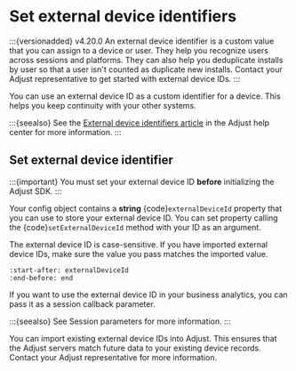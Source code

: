 # Set external device identifiers

:::{versionadded} v4.20.0
An external device identifier is a custom value that you can assign to a device or user. They help you recognize users across sessions and platforms. They can also help you deduplicate installs by user so that a user isn't counted as duplicate new installs. Contact your Adjust representative to get started with external device IDs.
:::

You can use an external device ID as a custom identifier for a device. This helps you keep continuity with your other systems.

:::{seealso}
See the [External device identifiers article](https://help.adjust.com/en/article/external-device-identifiers) in the Adjust help center for more information.
:::

## Set external device identifier

:::{important}
You must set your external device ID **before** initializing the Adjust SDK.
:::

Your config object contains a **string** {code}`externalDeviceId` property that you can use to store your external device ID. You can set property calling the {code}`setExternalDeviceId` method with your ID as an argument.

The external device ID is case-sensitive. If you have imported external device IDs, make sure the value you pass matches the imported value.

```{include} /ios/fragments/ADJConfig.md
:start-after: externalDeviceId
:end-before: end
```

If you want to use the external device ID in your business analytics, you can pass it as a session callback parameter. 

:::{seealso}
See Session parameters for more information.
:::

You can import existing external device IDs into Adjust. This ensures that the Adjust servers match future data to your existing device records. Contact your Adjust representative for more information.
